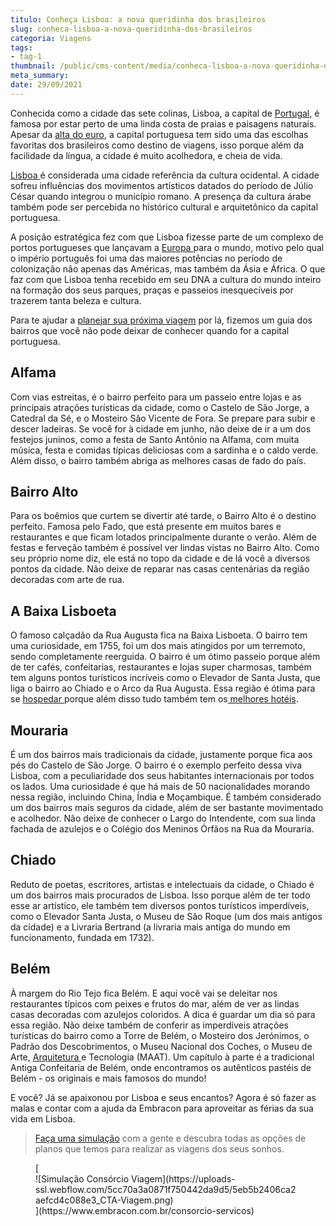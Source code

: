 ```yaml
---
titulo: Conheça Lisboa: a nova queridinha dos brasileiros
slug: conheca-lisboa-a-nova-queridinha-dos-brasileiros
categoria: Viagens
tags:
- tag-1
thumbnail: /public/cms-content/media/conheca-lisboa-a-nova-queridinha-dos-brasileiros.jpg
meta_summary: 
date: 29/09/2021
---
```

Conhecida como a cidade das sete colinas, Lisboa, a capital de [Portugal](https://www.embracon.com.br/blog/5-motivos-para-voce-viajar-para-portugal-o-quanto-antes), é famosa por estar perto de uma linda costa de praias e paisagens naturais. Apesar da [alta do euro](https://www.embracon.com.br/blog/entenda-como-a-variacao-da-moeda-estrangeira-pode-impactar-sua-vida), a capital portuguesa tem sido uma das escolhas favoritas dos brasileiros como destino de viagens, isso porque além da facilidade da língua, a cidade é muito acolhedora, e cheia de vida.

[Lisboa ](https://www.embracon.com.br/blog/4-dicas-imperdiveis-para-quem-vai-viajar-para-lisboa)é considerada uma cidade referência da cultura ocidental. A cidade sofreu influências dos movimentos artísticos datados do período de Júlio César quando integrou o município romano. A presença da cultura árabe também pode ser percebida no histórico cultural e arquitetônico da capital portuguesa.

A posição estratégica fez com que Lisboa fizesse parte de um complexo de portos portugueses que lançavam a [Europa ](https://www.embracon.com.br/blog/por-que-fazer-um-tour-pela-europa-nas-suas-proximas-ferias)para o mundo, motivo pelo qual o império português foi uma das maiores potências no período de colonização não apenas das Américas, mas também da Ásia e África. O que faz com que Lisboa tenha recebido em seu DNA a cultura do mundo inteiro na formação dos seus parques, praças e passeios inesquecíveis por trazerem tanta beleza e cultura.

Para te ajudar a [planejar sua próxima viagem](https://www.embracon.com.br/blog/viagem-em-familia-4-dicas-para-agradar-a-todos) por lá, fizemos um guia dos bairros que você não pode deixar de conhecer quando for a capital portuguesa.

Alfama
------

Com vias estreitas, é o bairro perfeito para um passeio entre lojas e as principais atrações turísticas da cidade, como o Castelo de São Jorge, a Catedral da Sé, e o Mosteiro São Vicente de Fora. Se prepare para subir e descer ladeiras. Se você for à cidade em junho, não deixe de ir a um dos festejos juninos, como a festa de Santo Antônio na Alfama, com muita música, festa e comidas típicas deliciosas com a sardinha e o caldo verde. Além disso, o bairro também abriga as melhores casas de fado do país.

Bairro Alto
-----------

Para os boêmios que curtem se divertir até tarde, o Bairro Alto é o destino perfeito. Famosa pelo Fado, que está presente em muitos bares e restaurantes e que ficam lotados principalmente durante o verão. Além de festas e ferveção também é possível ver lindas vistas no Bairro Alto. Como seu próprio nome diz, ele está no topo da cidade e de lá você a diversos pontos da cidade. Não deixe de reparar nas casas centenárias da região decoradas com arte de rua.

A Baixa Lisboeta
----------------

O famoso calçadão da Rua Augusta fica na Baixa Lisboeta. O bairro tem uma curiosidade, em 1755, foi um dos mais atingidos por um terremoto, sendo completamente reerguida. O bairro é um ótimo passeio porque além de ter cafés, confeitarias, restaurantes e lojas super charmosas, também tem alguns pontos turísticos incríveis como o Elevador de Santa Justa, que liga o bairro ao Chiado e o Arco da Rua Augusta. Essa região é ótima para se [hospedar ](https://www.embracon.com.br/blog/como-fazer-uma-reserva-de-hotel-sem-erros)porque além disso tudo também tem os[ melhores hotéis](https://www.embracon.com.br/blog/entenda-como-escolher-um-bom-hotel-para-viagens-em-familia).

Mouraria
--------

É um dos bairros mais tradicionais da cidade, justamente porque fica aos pés do Castelo de São Jorge. O bairro é o exemplo perfeito dessa viva Lisboa, com a peculiaridade dos seus habitantes internacionais por todos os lados. Uma curiosidade é que há mais de 50 nacionalidades morando nessa região, incluindo China, Índia e Moçambique. É também considerado um dos bairros mais seguros da cidade, além de ser bastante movimentado e acolhedor. Não deixe de conhecer o Largo do Intendente, com sua linda fachada de azulejos e o Colégio dos Meninos Órfãos na Rua da Mouraria.

Chiado
------

Reduto de poetas, escritores, artistas e intelectuais da cidade, o Chiado é um dos bairros mais procurados de Lisboa. Isso porque além de ter todo esse ar artístico, ele também tem diversos pontos turísticos imperdíveis, como o Elevador Santa Justa, o Museu de São Roque (um dos mais antigos da cidade) e a Livraria Bertrand (a livraria mais antiga do mundo em funcionamento, fundada em 1732).

Belém
-----

À margem do Rio Tejo fica Belém. E aqui você vai se deleitar nos restaurantes típicos com peixes e frutos do mar, além de ver as lindas casas decoradas com azulejos coloridos. A dica é guardar um dia só para essa região. Não deixe também de conferir as imperdíveis atrações turísticas do bairro como a Torre de Belém, o Mosteiro dos Jerónimos, o Padrão dos Descobrimentos, o Museu Nacional dos Coches, o Museu de Arte, [Arquitetura ](https://www.embracon.com.br/blog/faculdade-de-arquitetura-saiba-mais-sobre-o-curso-e-o-mercado-de-trabalho)e Tecnologia (MAAT). Um capítulo à parte é a tradicional Antiga Confeitaria de Belém, onde encontramos os autênticos pastéis de Belém - os originais e mais famosos do mundo!

E você? Já se apaixonou por Lisboa e seus encantos? Agora é só fazer as malas e contar com a ajuda da Embracon para aproveitar as férias da sua vida em Lisboa.

> [Faça uma simulação](https://www.embracon.com.br/consorcio-servicos) com a gente e descubra todas as opções de planos que temos para realizar as viagens dos seus sonhos.

<figure class="w-richtext-figure-type-image w-richtext-align-center">[<div>![Simulação Consórcio Viagem](https://uploads-ssl.webflow.com/5cc70a3a0871f750442da9d5/5eb5b2406ca2aefcd4c088e3_CTA-Viagem.png)</div>](https://www.embracon.com.br/consorcio-servicos)</figure>

